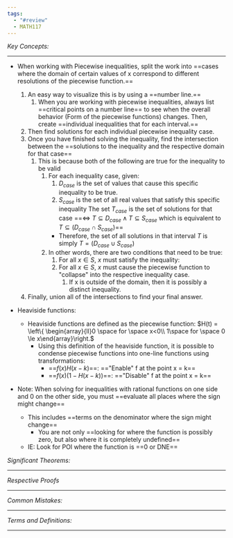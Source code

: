 ```yaml
---
tags:
  - "#review"
  - MATH117
---
```

*Key Concepts:*
___
- When working with Piecewise inequalities, split the work into ==cases where the domain of certain values of x correspond to different resolutions of the piecewise function.==
	1. An easy way to visualize this is by using a ==number line.==
		1. When you are working with piecewise inequalities, always list ==critical points on a number line== to see when the overall behavior (Form of the piecewise functions) changes. Then, create ==individual inequalities that for each interval.==
	2. Then find solutions for each individual piecewise inequality case.
	3. Once you have finished solving the inequality, find the intersection between the ==solutions to the inequality and the respective domain for that case==
		1. This is because both of the following are true for the inequality to be valid
			1. For each inequality case, given:
				1. $D_{case}$ is the set of values that cause this specific inequality to be true.
				2. $S_{case}$ is the set of all real values that satisfy this specific inequality
			 The set $T_{case}$ is the set of solutions for that case ==$\iff$ $T \subseteq D_{case} \land T\subseteq S_{case}$ which is equivalent to $T \subseteq (D_{case} \cap S_{case})$==
				- Therefore, the set of all solutions in that interval $T$ is simply $T = (D_{case} \cup S_{case})$
			2. In other words, there are two conditions that need to be true:
				1. For all $x \in S$, $x$ must satisfy the inequality:
				2. For all $x\in S$, $x$ must cause the piecewise function to "collapse" into the respective inequality case.
					1. If x is outside of the domain, then it is possibly a distinct inequality.
	5. Finally, union all of the intersections to find your final answer. <!--SR:!2000-01-01,1,250!2000-01-01,1,250!2025-10-20,1,230!2000-01-01,1,250!2000-01-01,1,250!2000-01-01,1,250-->

- Heaviside functions:
	- Heaviside functions are defined as the piecewise function: $H(t) = \left\{ \begin{array}{ll}0 \space for \space x<0\\ 1\space for \space 0 \le x\end{array}\right.$
		- Using this definition of the heaviside function, it is possible to condense piecewise functions into one-line functions using transformations:
			- ==$f(x)H(x-k)$==: =="Enable" f at the point x = k==
			- ==$f(x)(1-H(x-k))$==: =="Disable" f at the point x = k==

-  Note: When solving for inequalities with rational functions on one side and 0 on the other side, you must ==evaluate all places where the sign might change==
	- This includes ==terms on the denominator where the sign might change==
		- You are not only ==looking for where the function is possibly zero, but also where it is completely undefined==
	- IE: Look for POI where the function is ==0 or DNE==

*Significant Theorems:*
___

*Respective Proofs*
___

*Common Mistakes:*
___

*Terms and Definitions:*
___

